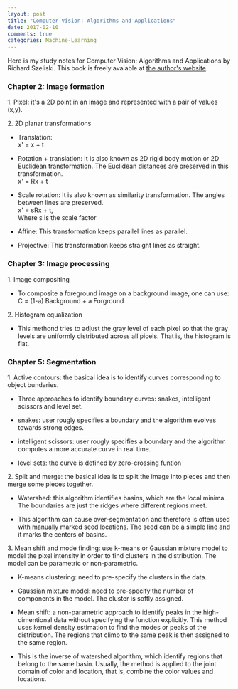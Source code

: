 ```yaml
---
layout: post
title: "Computer Vision: Algorithms and Applications"
date: 2017-02-10
comments: true
categories: Machine-Learning
---
```


Here is my study notes for Computer Vision: Algorithms and Applications by Richard Szeliski. This book is freely avaiable at [the author's website](http://szeliski.org/Book/).


### Chapter 2: Image formation
1\. Pixel: it's a 2D point in an image and represented with a pair of values (x,y).

2\. 2D planar transformations   

  * Translation:   
  x' = x + t 

  * Rotation + translation: It is also known as 2D rigid body motion or 2D Euclidean transformation.  The Euclidean distances are preserved in this transformation.  
  x' = Rx + t

  * Scale rotation: It is also known as similarity transformation. The angles between lines are preserved.  
  x' = sRx + t,  
  Where s is the scale factor

  * Affine: This transformation keeps parallel lines as parallel.

  * Projective: This transformation keeps straight lines as straight.

### Chapter 3: Image processing

1\. Image compositing  
  
  * To composite a foreground image on a background image, one can use:   
  C = (1-a) Background + a Forground

2\. Histogram equalization  

  * This methond tries to adjust the gray level of each pixel so that the gray levels are uniformly distributed across all picels. That is, the histogram is flat.

### Chapter 5: Segmentation

1\. Active contours: the basical idea is to identify curves corresponding to object bundaries.

   * Three approaches to identify boundary curves: snakes, intelligent scissors and level set.

   * snakes: user rougly specifies a boundary and the algorithm evolves towards strong edges.

   * intelligent scissors: user rougly specifies a boundary and the algorithm computes a more accurate curve in real time.

   * level sets: the curve is defined by zero-crossing funtion 

2\. Split and merge: the basical idea is to split the image into pieces and then merge some pieces together.

   * Watershed: this algorithm identifies basins, which are the local minima. The boundaries are just the ridges where different regions meet. 

   * This algorithm can cause over-segmentation and therefore is often used with manually marked seed locations. The seed can be a simple line and it marks the centers of basins.  

3\. Mean shift and mode finding: use k-means or Gaussian mixture model to model the pixel intensity in order to find clusters in the distribution. The model can be parametric or non-parametric.

   * K-means clustering: need to pre-specify the clusters in the data.

   * Gaussian mixture model: need to pre-specify the number of components in the model. The cluster is softly assigned.

   * Mean shift: a non-parametric approach to identify peaks in the high-dimentional data without specifying the function explicitly. 
   This method uses kernel density estimation to find the modes or peaks of the distribution. The regions that climb to the same peak is then assigned to the same region. 

   * This is the inverse of watershed algorithm, which identify regions that belong to the same basin. 
   Usually, the method is applied to the joint domain of color and location, that is, combine the color values and locations.

